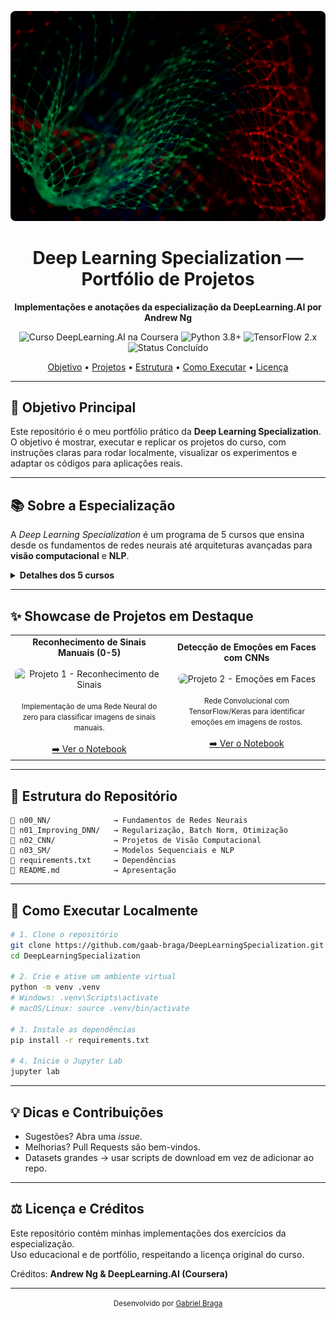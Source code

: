 <p align="center">
  <img src="assets/pietro-jeng-n6B49lTx7NM-unsplash.jpg" 
       alt="Banner Deep Learning" style="border-radius: 8px;">
</p>

<h1 align="center">Deep Learning Specialization — Portfólio de Projetos</h1>

<p align="center">
<strong>Implementações e anotações da especialização da DeepLearning.AI por Andrew Ng</strong>
</p>

<p align="center">
  <img src="https://img.shields.io/badge/DeepLearning.AI-Coursera-0056D2?style=for-the-badge&logo=coursera" alt="Curso DeepLearning.AI na Coursera">
  <img src="https://img.shields.io/badge/Python-3.8+-3776AB?style=for-the-badge&logo=python" alt="Python 3.8+">
  <img src="https://img.shields.io/badge/TensorFlow-2.x-FF6F00?style=for-the-badge&logo=tensorflow" alt="TensorFlow 2.x">
  <img src="https://img.shields.io/badge/Status-Concluído-4CAF50?style=for-the-badge" alt="Status Concluído">
</p>

<p align="center">
<a href="#-objetivo-principal">Objetivo</a> •
<a href="#-showcase-de-projetos-em-destaque">Projetos</a> •
<a href="#-estrutura-do-repositório">Estrutura</a> •
<a href="#-como-executar-localmente">Como Executar</a> •
<a href="#️-licença-e-créditos">Licença</a>
</p>

---

## 🎯 Objetivo Principal
Este repositório é o meu portfólio prático da **Deep Learning Specialization**.  
O objetivo é mostrar, executar e replicar os projetos do curso, com instruções claras para rodar localmente, visualizar os experimentos e adaptar os códigos para aplicações reais.

---

## 📚 Sobre a Especialização
A *Deep Learning Specialization* é um programa de 5 cursos que ensina desde os fundamentos de redes neurais até arquiteturas avançadas para **visão computacional** e **NLP**.

<details>
<summary><strong>Detalhes dos 5 cursos</strong></summary>

- **Neural Networks and Deep Learning**: fundamentos, forward/backward propagation, funções de ativação, primeira rede neural.  
- **Improving Deep Neural Networks**: regularização (L2, Dropout), batch norm, otimizadores (Momentum, RMSprop, Adam).  
- **Structuring Machine Learning Projects**: análise de erro, métricas e ciclo de vida de produção.  
- **Convolutional Neural Networks (CNNs)**: arquiteturas LeNet, AlexNet, VGG, ResNet e Inception aplicadas a visão computacional.  
- **Sequence Models**: RNNs, LSTMs, GRUs, embeddings e Transformers para NLP.  

</details>

---

## ✨ Showcase de Projetos em Destaque

<table>
<tr>
<td align="center" width="50%">
<strong>Reconhecimento de Sinais Manuais (0-5)</strong><br/><br/>
<img src="https://placehold.co/400x250/2d3748/e2e8f0?text=Projeto+1" 
     alt="Projeto 1 - Reconhecimento de Sinais" style="border-radius: 8px;" /><br/><br/>
<small>Implementação de uma Rede Neural do zero para classificar imagens de sinais manuais.</small><br/><br/>
<a href="./n00_NN/link_para_o_notebook.ipynb">➡️ Ver o Notebook</a>
</td>

<td align="center" width="50%">
<strong>Detecção de Emoções em Faces com CNNs</strong><br/><br/>
<img src="https://placehold.co/400x250/2d3748/e2e8f0?text=Projeto+2" 
     alt="Projeto 2 - Emoções em Faces" style="border-radius: 8px;" /><br/><br/>
<small>Rede Convolucional com TensorFlow/Keras para identificar emoções em imagens de rostos.</small><br/><br/>
<a href="./n02_CNN/link_para_o_notebook.ipynb">➡️ Ver o Notebook</a>
</td>
</tr>
</table>

---

## 📂 Estrutura do Repositório
```
📁 n00_NN/              → Fundamentos de Redes Neurais
📁 n01_Improving_DNN/   → Regularização, Batch Norm, Otimização
📁 n02_CNN/             → Projetos de Visão Computacional
📁 n03_SM/              → Modelos Sequenciais e NLP
📄 requirements.txt     → Dependências
📄 README.md            → Apresentação
```

---

## 🚀 Como Executar Localmente

```bash
# 1. Clone o repositório
git clone https://github.com/gaab-braga/DeepLearningSpecialization.git
cd DeepLearningSpecialization

# 2. Crie e ative um ambiente virtual
python -m venv .venv
# Windows: .venv\Scripts\activate
# macOS/Linux: source .venv/bin/activate

# 3. Instale as dependências
pip install -r requirements.txt

# 4. Inicie o Jupyter Lab
jupyter lab
```

---

## 💡 Dicas e Contribuições
- Sugestões? Abra uma *issue*.  
- Melhorias? Pull Requests são bem-vindos.  
- Datasets grandes → usar scripts de download em vez de adicionar ao repo.  

---

## ⚖️ Licença e Créditos
Este repositório contém minhas implementações dos exercícios da especialização.  
Uso educacional e de portfólio, respeitando a licença original do curso.  

Créditos: **Andrew Ng & DeepLearning.AI (Coursera)**  

---

<p align="center">
  <small>Desenvolvido por <a href="https://github.com/gaab-braga">Gabriel Braga</a></small>
</p>